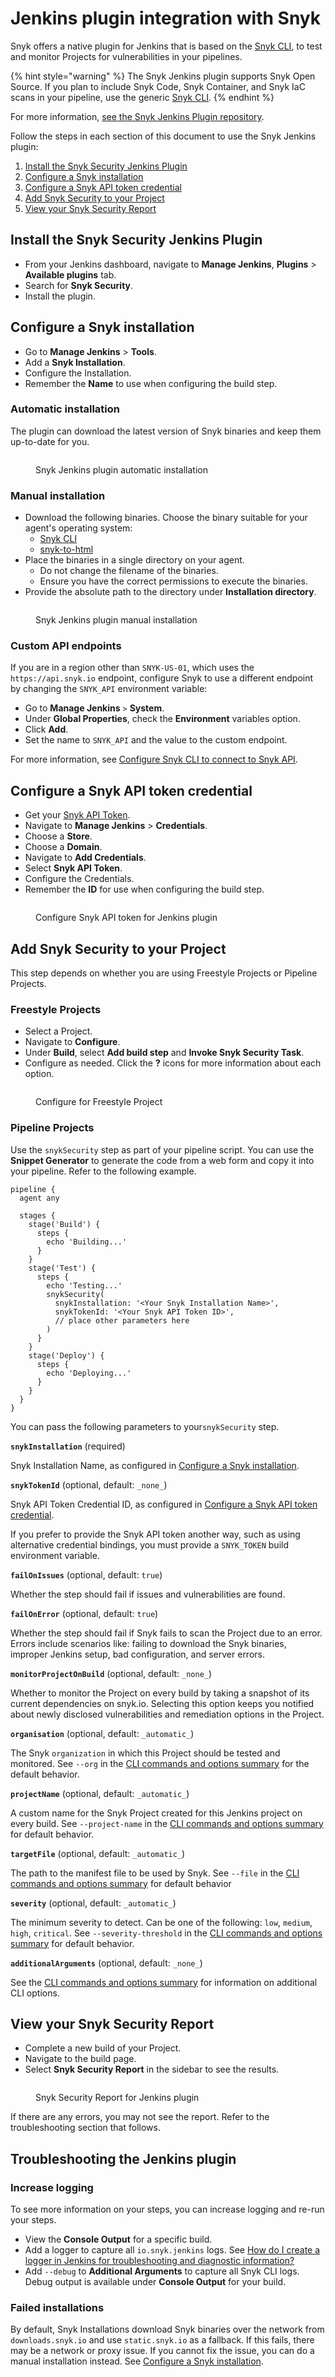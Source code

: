 # Jenkins plugin integration with Snyk

Snyk offers a native plugin for Jenkins that is based on the [Snyk CLI](../../snyk-cli/), to test and monitor Projects for vulnerabilities in your pipelines.

{% hint style="warning" %}
The Snyk Jenkins plugin supports Snyk Open Source. If you plan to include Snyk Code, Snyk Container, and Snyk IaC scans in your pipeline, use the generic [Snyk CLI](../../snyk-cli/).
{% endhint %}

For more information, [see the Snyk Jenkins Plugin repository](https://github.com/jenkinsci/snyk-security-scanner-plugin).

Follow the steps in each section of this document to use the Snyk Jenkins plugin:

1. [Install the Snyk Security Jenkins Plugin](jenkins-plugin-integration-with-snyk.md#install-the-snyk-security-jenkins-plugin)
2. [Configure a Snyk installation](jenkins-plugin-integration-with-snyk.md#configure-a-snyk-installation)
3. [Configure a Snyk API token credential](jenkins-plugin-integration-with-snyk.md#configure-a-snyk-api-token-credential)
4. [Add Snyk Security to your Project](jenkins-plugin-integration-with-snyk.md#add-snyk-security-to-your-project)
5. [View your Snyk Security Report](jenkins-plugin-integration-with-snyk.md#view-your-snyk-security-report)

## Install the Snyk Security Jenkins Plugin

* From your Jenkins dashboard, navigate to **Manage Jenkins**, **Plugins** > **Available plugins** tab.
* Search for **Snyk Security**.
* Install the plugin.

## Configure a Snyk installation

* Go to **Manage Jenkins** > **Tools**.
* Add a **Snyk Installation**.
* Configure the Installation.
* Remember the **Name** to use when configuring the build step.

### Automatic installation

The plugin can download the latest version of Snyk binaries and keep them up-to-date for you.

<figure><img src="../../.gitbook/assets/snyk_config_auto-update_v2 (1).png" alt=""><figcaption><p>Snyk Jenkins plugin automatic installation</p></figcaption></figure>

### Manual installation

* Download the following binaries. Choose the binary suitable for your agent's operating system:
  * [Snyk CLI](https://github.com/snyk/snyk/releases/latest)
  * [snyk-to-html](https://github.com/snyk/snyk-to-html/releases/latest)
* Place the binaries in a single directory on your agent.
  * Do not change the filename of the binaries.
  * Ensure you have the correct permissions to execute the binaries.
* Provide the absolute path to the directory under **Installation directory**.

<figure><img src="../../.gitbook/assets/snyk_config_manual_v2.png" alt=""><figcaption><p>Snyk Jenkins plugin manual installation</p></figcaption></figure>

### Custom API endpoints

If you are in a region other than `SNYK-US-01`, which uses the `https://api.snyk.io` endpoint, configure Snyk to use a different endpoint by changing the `SNYK_API` environment variable:

* Go to **Manage Jenkins** `>` **System**.
* Under **Global Properties**, check the **Environment** variables option.
* Click **Add**.
* Set the name to `SNYK_API` and the value to the custom endpoint.

For more information, see [Configure Snyk CLI to connect to Snyk API](../../snyk-cli/configure-the-snyk-cli/configure-snyk-cli-to-connect-to-snyk-api.md).

## Configure a Snyk API token credential

* Get your [Snyk API Token](../../snyk-api/authentication-for-api/).
* Navigate to **Manage Jenkins** > **Credentials**.
* Choose a **Store**.
* Choose a **Domain**.
* Navigate to **Add Credentials**.
* Select **Snyk API Token**.
* Configure the Credentials.
* Remember the **ID** for use when configuring the build step.

<figure><img src="../../.gitbook/assets/snyk_configuration_token_v2.png" alt=""><figcaption><p>Configure Snyk API token for Jenkins plugin</p></figcaption></figure>

## Add Snyk Security to your Project

This step depends on whether you are using Freestyle Projects or Pipeline Projects.

### Freestyle Projects

* Select a Project.
* Navigate to **Configure**.
* Under **Build**, select **Add build step** and **Invoke Snyk Security Task**.
* Configure as needed. Click the **?** icons for more information about each option.

<figure><img src="../../.gitbook/assets/snyk_buildstep_freestyle.png" alt=""><figcaption><p>Configure for Freestyle Project</p></figcaption></figure>

### Pipeline Projects

Use the `snykSecurity` step as part of your pipeline script. You can use the **Snippet Generator** to generate the code from a web form and copy it into your pipeline. Refer to the following example.

```
pipeline {
  agent any

  stages {
    stage('Build') {
      steps {
        echo 'Building...'
      }
    }
    stage('Test') {
      steps {
        echo 'Testing...'
        snykSecurity(
          snykInstallation: '<Your Snyk Installation Name>',
          snykTokenId: '<Your Snyk API Token ID>',
          // place other parameters here
        )
      }
    }
    stage('Deploy') {
      steps {
        echo 'Deploying...'
      }
    }
  }
}
```

You can pass the following parameters to your`snykSecurity` step.

**`snykInstallation`** (required)

Snyk Installation Name, as configured in [Configure a Snyk installation](jenkins-plugin-integration-with-snyk.md#configure-a-snyk-installation).

**`snykTokenId`** (optional, default: `_none_`)

Snyk API Token Credential ID, as configured in [Configure a Snyk API token credential](jenkins-plugin-integration-with-snyk.md#configure-a-snyk-api-token-credential).

If you prefer to provide the Snyk API token another way, such as using alternative credential bindings, you must provide a `SNYK_TOKEN` build environment variable.

**`failOnIssues`** (optional, default: `true`)

Whether the step should fail if issues and vulnerabilities are found.

**`failOnError`** (optional, default: `true`)

Whether the step should fail if Snyk fails to scan the Project due to an error. Errors include scenarios like: failing to download the Snyk binaries, improper Jenkins setup, bad configuration, and server errors.

**`monitorProjectOnBuild`** (optional, default: `_none_`)

Whether to monitor the Project on every build by taking a snapshot of its current dependencies on snyk.io. Selecting this option keeps you notified about newly disclosed vulnerabilities and remediation options in the Project.

**`organisation`** (optional, default: `_automatic_`)

The Snyk `organization` in which this Project should be tested and monitored. See `--org` in the [CLI commands and options summary](../../snyk-cli/cli-commands-and-options-summary.md) for the default behavior.

**`projectName`** (optional, default: `_automatic_`)

A custom name for the Snyk Project created for this Jenkins project on every build. See `--project-name` in the [CLI commands and options summary](../../snyk-cli/cli-commands-and-options-summary.md) for default behavior.

**`targetFile`** (optional, default: `_automatic_`)

The path to the manifest file to be used by Snyk. See `--file` in the [CLI commands and options summary](../../snyk-cli/cli-commands-and-options-summary.md) for default behavior

**`severity`** (optional, default: `_automatic_`)

The minimum severity to detect. Can be one of the following: `low`, `medium`, `high`, `critical`. See `--severity-threshold` in the [CLI commands and options summary](../../snyk-cli/cli-commands-and-options-summary.md) for default behavior.

**`additionalArguments`** (optional, default: `_none_`)

See the [CLI commands and options summary](../../snyk-cli/cli-commands-and-options-summary.md) for information on additional CLI options.

## View your Snyk Security Report

* Complete a new build of your Project.
* Navigate to the build page.
* Select **Snyk Security Report** in the sidebar to see the results.

<figure><img src="../../.gitbook/assets/snyk_build_report.png" alt=""><figcaption><p>Snyk Security Report for Jenkins plugin</p></figcaption></figure>

If there are any errors, you may not see the report. Refer to the troubleshooting section that follows.

## Troubleshooting the Jenkins plugin

### Increase logging

To see more information on your steps, you can increase logging and re-run your steps.

* View the **Console Output** for a specific build.
* Add a logger to capture all `io.snyk.jenkins` logs. See [How do I create a logger in Jenkins for troubleshooting and diagnostic information?](https://docs.cloudbees.com/docs/cloudbees-ci-kb/latest/client-and-managed-masters/how-do-i-create-a-logger-in-jenkins-for-troubleshooting-and-diagnostic-information)
* Add `--debug` to **Additional Arguments** to capture all Snyk CLI logs. Debug output is available under **Console Output** for your build.

### Failed installations

By default, Snyk Installations download Snyk binaries over the network from `downloads.snyk.io` and use `static.snyk.io` as a fallback. If this fails, there may be a network or proxy issue. If you cannot fix the issue, you can do a manual installation instead. See [Configure a Snyk installation](jenkins-plugin-integration-with-snyk.md#configure-a-snyk-installation).
